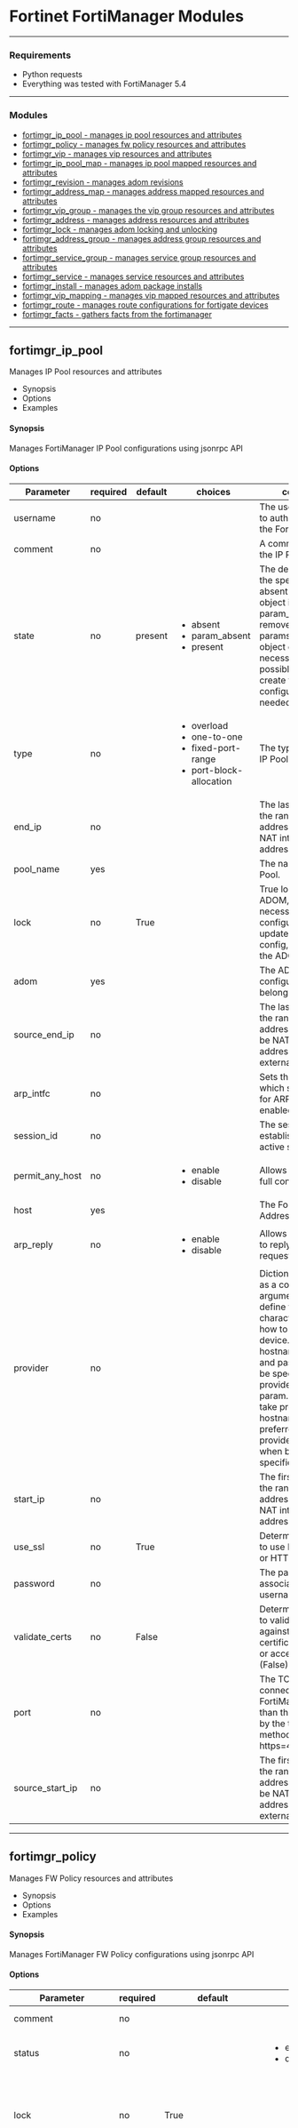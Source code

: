 # Fortinet FortiManager Modules

---
### Requirements
* Python requests
* Everything was tested with FortiManager 5.4

---
### Modules

  * [fortimgr_ip_pool - manages ip pool resources and attributes](#fortimgr_ip_pool)
  * [fortimgr_policy - manages fw policy resources and attributes](#fortimgr_policy)
  * [fortimgr_vip - manages vip resources and attributes](#fortimgr_vip)
  * [fortimgr_ip_pool_map - manages ip pool mapped resources and attributes](#fortimgr_ip_pool_map)
  * [fortimgr_revision - manages adom revisions](#fortimgr_revision)
  * [fortimgr_address_map - manages address mapped resources and attributes](#fortimgr_address_map)
  * [fortimgr_vip_group - manages the vip group resources and attributes](#fortimgr_vip_group)
  * [fortimgr_address - manages address resources and attributes](#fortimgr_address)
  * [fortimgr_lock - manages adom locking and unlocking](#fortimgr_lock)
  * [fortimgr_address_group - manages address group resources and attributes](#fortimgr_address_group)
  * [fortimgr_service_group - manages service group resources and attributes](#fortimgr_service_group)
  * [fortimgr_service - manages service resources and attributes](#fortimgr_service)
  * [fortimgr_install - manages adom package installs](#fortimgr_install)
  * [fortimgr_vip_mapping - manages vip mapped resources and attributes](#fortimgr_vip_mapping)
  * [fortimgr_route - manages route configurations for fortigate devices](#fortimgr_route)
  * [fortimgr_facts - gathers facts from the fortimanager](#fortimgr_facts)

---

## fortimgr_ip_pool
Manages IP Pool resources and attributes

  * Synopsis
  * Options
  * Examples

#### Synopsis
 Manages FortiManager IP Pool configurations using jsonrpc API

#### Options

| Parameter     | required    | default  | choices    | comments |
| ------------- |-------------| ---------|----------- |--------- |
| username  |   no  |  | |  The username used to authenticate with the FortiManager.  |
| comment  |   no  |  | |  A comment to add to the IP Pool.  |
| state  |   no  |  present  | <ul> <li>absent</li>  <li>param_absent</li>  <li>present</li> </ul> |  The desired state of the specified object.  absent will delete the object if it exists.  param_absent will remove passed params from the object config if necessary and possible.  present will create the configuration if needed.  |
| type  |   no  |  | <ul> <li>overload</li>  <li>one-to-one</li>  <li>fixed-port-range</li>  <li>port-block-allocation</li> </ul> |  The type of NAT the IP Pool will perform  |
| end_ip  |   no  |  | |  The last address in the range of external addresses used to NAT internal addresses to.  |
| pool_name  |   yes  |  | |  The name of the IP Pool.  |
| lock  |   no  |  True  | |  True locks the ADOM, makes necessary configuration updates, saves the config, and unlocks the ADOM  |
| adom  |   yes  |  | |  The ADOM the configuration should belong to.  |
| source_end_ip  |   no  |  | |  The last address in the range of internal addresses which will be NAT'ed to an address in the external range.  |
| arp_intfc  |   no  |  | |  Sets the interface which should reply for ARP if arp_reply is enabled.  |
| session_id  |   no  |  | |  The session_id of an established and active session  |
| permit_any_host  |   no  |  | <ul> <li>enable</li>  <li>disable</li> </ul> |  Allows for the use fo full cone NAT.  |
| host  |   yes  |  | |  The FortiManager's Address.  |
| arp_reply  |   no  |  | <ul> <li>enable</li>  <li>disable</li> </ul> |  Allows the fortigate to reply to ARP requests.  |
| provider  |   no  |  | |  Dictionary which acts as a collection of arguments used to define the characteristics of how to connect to the device.  Arguments hostname, username, and password must be specified in either provider or local param.  Local params take precedence, e.g. hostname is preferred to provider["hostname"] when both are specified.  |
| start_ip  |   no  |  | |  The first address in the range of external addresses used to NAT internal addresses to.  |
| use_ssl  |   no  |  True  | |  Determines whether to use HTTPS(True) or HTTP(False).  |
| password  |   no  |  | |  The password associated with the username account.  |
| validate_certs  |   no  |  False  | |  Determines whether to validate certs against a trusted certificate file (True), or accept all certs (False)  |
| port  |   no  |  | |  The TCP port used to connect to the FortiManager if other than the default used by the transport method(http=80, https=443).  |
| source_start_ip  |   no  |  | |  The first address in the range of internal addresses which will be NAT'ed to an address in the external range.  |


 


---


## fortimgr_policy
Manages FW Policy resources and attributes

  * Synopsis
  * Options
  * Examples

#### Synopsis
 Manages FortiManager FW Policy configurations using jsonrpc API

#### Options

| Parameter     | required    | default  | choices    | comments |
| ------------- |-------------| ---------|----------- |--------- |
| comment  |   no  |  | |  A comment to add to the Policy.  |
| status  |   no  |  | <ul> <li>enable</li>  <li>disable</li> </ul> |  The desired status of the policy.  |
| lock  |   no  |  True  | |  True locks the ADOM, makes necessary configuration updates, saves the config, and unlocks the ADOM  |
| nat_ip  |   no  |  | |  The IP to use for NAT when enabled.  First IP in the list is beginning NAT range  Second IP in the list is the ending NAT range..  |
| policy_name  |   no  |  | |  The name of the Policy.  |
| reference_policy_id  |   no  |  | |  The policy id to use as a reference point for policy placement.  |
| source_intfc  |   no  |  | |  A list of source interfaces used for policy matching.  |
| use_ssl  |   no  |  True  | |  Determines whether to use HTTPS(True) or HTTP(False).  |
| destination_address  |   no  |  | |  A list of destinations to use for policy matching.  |
| port  |   no  |  | |  The TCP port used to connect to the FortiManager if other than the default used by the transport method(http=80, https=443).  |
| service  |   no  |  | |  A list services used for policy matching.  |
| schedule  |   no  |  | |  The schedule to use for when the policy should be enabled.  |
| label  |   no  |  | |  A label for policy grouping.  |
| state  |   no  |  present  | <ul> <li>absent</li>  <li>param_absent</li>  <li>present</li> </ul> |  The desired state of the specified policy.  absent will delete the policy if it exists.  param_absent will remove passed params from the policy config if necessary and possible.  present will update the configuration if needed.  |
| nat  |   no  |  | <ul> <li>enable</li>  <li>disable</li> </ul> |  Setting the NAT to enable or disable.  |
| reference_policy_name  |   no  |  | |  The policy name to use as a reference point for policy placement.  |
| source_address  |   no  |  | |  A list of source addresses used for policy matching.  |
| global_label  |   no  |  | |  A section label for policy grouping.  |
| username  |   no  |  | |  The username used to authenticate with the FortiManager.  |
| pool_name  |   no  |  | |  The name of the IP Pool when enabled.  |
| direction  |   no  |  | <ul> <li>before</li>  <li>after</li> </ul> |  The direction the policy should be placed in reference to the reference_policy  |
| adom  |   yes  |  | |  The ADOM the configuration should belong to.  |
| log_traffic  |   no  |  | <ul> <li>disable</li>  <li>all</li>  <li>utm</li> </ul> |  Setting the Log Traffic to disable, all, or utm(log security events).  |
| log_traffic_start  |   no  |  | <ul> <li>enable</li>  <li>disable</li> </ul> |  Setting the Log Traffic Start to enable or disable.  |
| host  |   yes  |  | |  The FortiManager's Address.  |
| password  |   no  |  | |  The password associated with the username account.  |
| provider  |   no  |  | |  Dictionary which acts as a collection of arguments used to define the characteristics of how to connect to the device.  Arguments hostname, username, and password must be specified in either provider or local param.  Local params take precedence, e.g. hostname is preferred to provider["hostname"] when both are specified.  |
| ip_pool  |   no  |  | <ul> <li>enable</li>  <li>disable</li> </ul> |  Setting the IP Pool Nat feature to enable or disable.  |
| permit_any_host  |   no  |  | <ul> <li>enable</li>  <li>disable</li> </ul> |  Setting the Permit Any Host to enable or disable.  |
| match_filter  |   |  False  | |  Determines whether to use match_filters to retrieve existing policies.  True will use match_filters to retrieve a matching policy.  False will not use match_filters to retrieve a matching policy.  |
| package  |   yes  |  | |  The policy package to add the policy to.  |
| match_filters  |   |  [u'source_address', u'source_intfc', u'destination_address', u'destination_intfc', u'service']  | |  This is an alternative means of matching an existing policy when not using policy_id or policy_name.  The config parameters to match existing policies against for comparing module parameters against existing configurations. All fields passed into the list will be used to retrieve an exact match from existing policies. If multiple policies match on the parameters, the module will fail with the list of matching policies.  C(all) can be used to match all parameters that are passed to the module.  |
| destination_intfc  |   no  |  | |  A list of interface destinations to use for policy matching.  |
| session_id  |   no  |  | |  The session_id of an established and active session  |
| action  |   no  |  | <ul> <li>accept</li>  <li>deny</li>  <li>ipsec</li>  <li>ssl-vpn</li> </ul> |  The action the end device should take when the policy is matched.  |
| validate_certs  |   no  |  False  | |  Determines whether to validate certs against a trusted certificate file (True), or accept all certs (False)  |
| policy_id  |   no  |  | |  The ID associated with the Policy.  |


 


---


## fortimgr_vip
Manages VIP resources and attributes

  * Synopsis
  * Options
  * Examples

#### Synopsis
 Manages FortiManager VIP configurations using jsonrpc API

#### Options

| Parameter     | required    | default  | choices    | comments |
| ------------- |-------------| ---------|----------- |--------- |
| username  |   no  |  | |  The username used to authenticate with the FortiManager.  |
| comment  |   no  |  | |  A comment to add to the VIP.  |
| state  |   no  |  present  | <ul> <li>absent</li>  <li>param_absent</li>  <li>present</li> </ul> |  The desired state of the specified object.  absent will delete the object if it exists.  param_absent will remove passed params from the object config if necessary and possible.  present will create the configuration if needed.  |
| type  |   no  |  | <ul> <li>static-nat</li>  <li>fqdn</li>  <li>dns-translation</li> </ul> |  The type of service the VIP will offer.  |
| source_filter  |   no  |  | |  The source IP addresses which will be used to filter when the NAT takes place.  |
| adom  |   yes  |  | |  The ADOM the configuration should belong to.  |
| color  |   no  |  | |  A tag that can be used to group objects.  |
| lock  |   no  |  True  | |  True locks the ADOM, makes necessary configuration updates, saves the config, and unlocks the ADOM  |
| external_intfc  |   no  |  | |  The associated external interface  |
| session_id  |   no  |  | |  The session_id of an established and active session  |
| vip_name  |   yes  |  | |  The name of the VIP.  |
| external_ip  |   no  |  | |  The external IP or IP range that will be NAT'ed to the internal mapped IP.  |
| host  |   yes  |  | |  The FortiManager's Address.  |
| arp_reply  |   no  |  | <ul> <li>enable</li>  <li>disable</li> </ul> |  Allows the fortigate to reply to ARP requests.  |
| source_intfc  |   no  |  | |  The source interface which will be used to filter when the NAT takes place.  |
| provider  |   no  |  | |  Dictionary which acts as a collection of arguments used to define the characteristics of how to connect to the device.  Arguments hostname, username, and password must be specified in either provider or local param.  Local params take precedence, e.g. hostname is preferred to provider["hostname"] when both are specified.  |
| use_ssl  |   no  |  True  | |  Determines whether to use HTTPS(True) or HTTP(False).  |
| password  |   no  |  | |  The password associated with the username account.  |
| validate_certs  |   no  |  False  | |  Determines whether to validate certs against a trusted certificate file (True), or accept all certs (False)  |
| port  |   no  |  | |  The TCP port used to connect to the FortiManager if other than the default used by the transport method(http=80, https=443).  |
| mapped_ip  |   no  |  | |  The address or address range used that the external IP will be mapped to.  |


 


---


## fortimgr_ip_pool_map
Manages IP Pool mapped resources and attributes

  * Synopsis
  * Options
  * Examples

#### Synopsis
 Manages FortiManager IP Pool dynamic_mapping configurations using jsonrpc API

#### Options

| Parameter     | required    | default  | choices    | comments |
| ------------- |-------------| ---------|----------- |--------- |
| comment  |   no  |  | |  A comment to add to the IP Pool.  |
| source_start_ip  |   no  |  | |  The first address in the range of internal addresses which will be NAT'ed to an address in the external range.  |
| lock  |   no  |  True  | |  True locks the ADOM, makes necessary configuration updates, saves the config, and unlocks the ADOM  |
| arp_intfc  |   no  |  | |  Sets the interface which should reply for ARP if arp_reply is enabled.  |
| arp_reply  |   no  |  | <ul> <li>enable</li>  <li>disable</li> </ul> |  Allows the fortigate to reply to ARP requests.  |
| use_ssl  |   no  |  True  | |  Determines whether to use HTTPS(True) or HTTP(False).  |
| port  |   no  |  | |  The TCP port used to connect to the FortiManager if other than the default used by the transport method(http=80, https=443).  |
| state  |   no  |  present  | <ul> <li>absent</li>  <li>param_absent</li>  <li>present</li> </ul> |  The desired state of the specified object.  absent will delete the mapping from the object if it exists.  param_absent will remove passed params from the object config if necessary and possible.  present will create configuration for the mapping correlating to the fortigate specified if needed.  |
| end_ip  |   no  |  | |  The last address in the range of external addresses used to NAT internal addresses to.  |
| provider  |   no  |  | |  Dictionary which acts as a collection of arguments used to define the characteristics of how to connect to the device.  Arguments hostname, username, and password must be specified in either provider or local param.  Local params take precedence, e.g. hostname is preferred to provider["hostname"] when both are specified.  |
| type  |   no  |  | <ul> <li>overload</li>  <li>one-to-one</li>  <li>fixed-port-range</li>  <li>port-block-allocation</li> </ul> |  The type of NAT the IP Pool will perform  |
| username  |   no  |  | |  The username used to authenticate with the FortiManager.  |
| pool_name  |   yes  |  | |  The name of the IP Pool.  |
| adom  |   yes  |  | |  The ADOM the configuration should belong to.  |
| source_end_ip  |   no  |  | |  The last address in the range of internal addresses which will be NAT'ed to an address in the external range.  |
| start_ip  |   no  |  | |  The first address in the range of external addresses used to NAT internal addresses to.  |
| password  |   no  |  | |  The password associated with the username account.  |
| fortigate  |   no  |  | |  The name of the fortigate to map the configuration to.  |
| vdom  |   yes  |  | |  The vdom on the fortigate that the config should be associated to.  |
| permit_any_host  |   no  |  | <ul> <li>enable</li>  <li>disable</li> </ul> |  Allows for the use fo full cone NAT.  |
| host  |   yes  |  | |  The FortiManager's Address.  |
| session_id  |   no  |  | |  The session_id of an established and active session  |
| validate_certs  |   no  |  False  | |  Determines whether to validate certs against a trusted certificate file (True), or accept all certs (False)  |


 


---


## fortimgr_revision
Manages ADOM revisions

  * Synopsis
  * Options
  * Examples

#### Synopsis
 Manages FortiManager revisions using jsonrpc API

#### Options

| Parameter     | required    | default  | choices    | comments |
| ------------- |-------------| ---------|----------- |--------- |
| username  |   no  |  | |  The username used to authenticate with the FortiManager.  |
| lock_revision  |   no  |  | <ul> <li>0</li>  <li>1</li> </ul> |  The lock status of the revision.  0 permits the revision to be automatically deleted per FortiManager settings.  1 prevents the revision from being automatically deleted per FortiManager settings.  |
| description  |   no  |  | |  A description to add to the revision.  |
| adom  |   yes  |  | |  The ADOM the configuration should belong to.  |
| lock  |   no  |  True  | |  True locks the ADOM, makes necessary configuration updates, saves the config, and unlocks the ADOM  |
| state  |   no  |  present  | <ul> <li>absent</li>  <li>present</li>  <li>restore</li> </ul> |  The desired state of the revision.  Absent will ensure no revisions exist with the specified name.  Present will create a new revision.  Restore will restore the ADOM to the specified revision.  |
| session_id  |   no  |  | |  The session_id of an established and active session  |
| host  |   yes  |  | |  The FortiManager's Address.  |
| created_by  |   no  |  | |  The name of the user who created the revision.  |
| provider  |   no  |  | |  Dictionary which acts as a collection of arguments used to define the characteristics of how to connect to the device.  Arguments hostname, username, and password must be specified in either provider or local param.  Local params take precedence, e.g. hostname is preferred to provider["hostname"] when both are specified.  |
| use_ssl  |   no  |  True  | |  Determines whether to use HTTPS(True) or HTTP(False).  |
| password  |   no  |  | |  The password associated with the username account.  |
| validate_certs  |   no  |  False  | |  Determines whether to validate certs against a trusted certificate file (True), or accept all certs (False)  |
| port  |   no  |  | |  The TCP port used to connect to the FortiManager if other than the default used by the transport method(http=80, https=443).  |
| revision_name  |   yes  |  | |  The name of the revision.  |


 


---


## fortimgr_address_map
Manages Address mapped resources and attributes

  * Synopsis
  * Options
  * Examples

#### Synopsis
 Manages FortiManager Address dynamic_mapping configurations using jsonrpc API

#### Options

| Parameter     | required    | default  | choices    | comments |
| ------------- |-------------| ---------|----------- |--------- |
| comment  |   no  |  | |  A comment to add to the Address  |
| allow_routing  |   no  |  | |  Determines if the address can be used in static routing configuration.  |
| color  |   no  |  | |  A tag that can be used to group objects  |
| lock  |   no  |  True  | |  True locks the ADOM, makes necessary configuration updates, saves the config, and unlocks the ADOM  |
| network_address  |   no  |  | |  The network address to use when address_type is ipmask.  The network_mask param must be used in conjuction with network_address.  Alternatively, the subnet param can be used for cidr notation.  |
| wildcard_fqdn  |   no  |  | |  The wildcard FQDN associated with an Address when the type is wildcard-fqdn.  |
| use_ssl  |   no  |  True  | |  Determines whether to use HTTPS(True) or HTTP(False).  |
| port  |   no  |  | |  The TCP port used to connect to the FortiManager if other than the default used by the transport method(http=80, https=443).  |
| subnet  |   no  |  | |  The subnet associated with an Address when the type is ipmask.  This supports sending a string as cidr notation or a two element list that would be returned from getting existing address objects.  Alternatively, the network_address and network_mask params can be used.  |
| state  |   no  |  present  | <ul> <li>absent</li>  <li>param_absent</li>  <li>present</li> </ul> |  The desired state of the specified object.  absent will delete the mapping from the object if it exists.  param_absent will remove passed params from the object config if necessary and possible.  present will create configuration for the mapping correlating to the fortigate specified if needed.  |
| end_ip  |   no  |  | |  The last IP associated with an Address when the type is iprange.  |
| wildcard_mask  |   no  |  | |  The wildcard mask to use when address_type is wildcard.  The wildcard_address param must be used in conjuction with the wildcard_mask  Alternatively, the wildcard param can be used for cidr notation.  |
| address_name  |   yes  |  | |  The name of the Address object.  |
| provider  |   no  |  | |  Dictionary which acts as a collection of arguments used to define the characteristics of how to connect to the device.  Arguments hostname, username, and password must be specified in either provider or local param.  Local params take precedence, e.g. hostname is preferred to provider["hostname"] when both are specified.  |
| address_type  |   no  |  | <ul> <li>ipmask</li>  <li>iprange</li>  <li>fqdn</li>  <li>wildcard</li>  <li>wildcard-fqdn</li> </ul> |  The type of address the Address object is.  |
| username  |   no  |  | |  The username used to authenticate with the FortiManager.  |
| adom  |   yes  |  | |  The ADOM the configuration should belong to.  |
| host  |   yes  |  | |  The FortiManager's Address.  |
| start_ip  |   no  |  | |  The first IP associated with an Address when the type is iprange.  |
| network_mask  |   no  |  | |  The netmask to use when address_type is ipmask.  The network_address param must be used in conjuction with network_mask.  Alternatively, the subnet param can be used for cidr notation.  |
| password  |   no  |  | |  The password associated with the username account.  |
| vdom  |   yes  |  | |  The vdom on the fortigate that the config should be associated to.  |
| fqdn  |   no  |  | |  The fully qualified domain name associated with an Address when the type is fqdn.  |
| session_id  |   no  |  | |  The session_id of an established and active session  |
| wildcard  |   no  |  | |  The wildcard associated with an Address when the type is wildcard.  This supports sending a string as cidr notation or a two element list that would be returned from getting existing address objects.  Alternatively, the wildcard_address and wildcard_mask params can be used.  |
| validate_certs  |   no  |  False  | |  Determines whether to validate certs against a trusted certificate file (True), or accept all certs (False)  |
| wildcard_address  |   no  |  | |  The wildcard address to use when address_type is wildcard.  The wildcard_mask param must be used in conjunction with the wildcard_address.  Alternatively, the wildcard param can be used for cidr notation.  |


 


---


## fortimgr_vip_group
Manages the VIP Group resources and attributes

  * Synopsis
  * Options
  * Examples

#### Synopsis
 Manages FortiManager VIP Group configurations using jsonrpc API

#### Options

| Parameter     | required    | default  | choices    | comments |
| ------------- |-------------| ---------|----------- |--------- |
| username  |   no  |  | |  The username used to authenticate with the FortiManager.  |
| comment  |   no  |  | |  A comment to add to the VIP.  |
| adom  |   yes  |  | |  The ADOM the configuration should belong to.  |
| color  |   no  |  | |  A tag that can be used to group objects.  |
| lock  |   no  |  True  | |  True locks the ADOM, makes necessary configuration updates, saves the config, and unlocks the ADOM  |
| vip_group_name  |   yes  |  | |  The name of the VIP Group.  |
| state  |   no  |  present  | <ul> <li>absent</li>  <li>param_absent</li>  <li>present</li> </ul> |  The desired state of the specified object.  absent will delete the object if it exists.  param_absent will remove passed params from the object config if necessary and possible.  present will create the configuration if needed.  |
| session_id  |   no  |  | |  The session_id of an established and active session  |
| host  |   yes  |  | |  The FortiManager's Address.  |
| members  |   no  |  | |  The list of VIP objects that should be associated to the VIP Group.  |
| provider  |   no  |  | |  Dictionary which acts as a collection of arguments used to define the characteristics of how to connect to the device.  Arguments hostname, username, and password must be specified in either provider or local param.  Local params take precedence, e.g. hostname is preferred to provider["hostname"] when both are specified.  |
| interface  |   no  |  | |  The list of interfaces/zones associated with the VIP Group  |
| use_ssl  |   no  |  True  | |  Determines whether to use HTTPS(True) or HTTP(False).  |
| password  |   no  |  | |  The password associated with the username account.  |
| validate_certs  |   no  |  False  | |  Determines whether to validate certs against a trusted certificate file (True), or accept all certs (False)  |
| port  |   no  |  | |  The TCP port used to connect to the FortiManager if other than the default used by the transport method(http=80, https=443).  |


 


---


## fortimgr_address
Manages Address resources and attributes

  * Synopsis
  * Options
  * Examples

#### Synopsis
 Manages FortiManager Address configurations using jsonrpc API

#### Options

| Parameter     | required    | default  | choices    | comments |
| ------------- |-------------| ---------|----------- |--------- |
| comment  |   no  |  | |  A comment to add to the Address  |
| allow_routing  |   no  |  | |  Determines if the address can be used in static routing configuration.  |
| color  |   no  |  | |  A tag that can be used to group objects  |
| lock  |   no  |  True  | |  True locks the ADOM, makes necessary configuration updates, saves the config, and unlocks the ADOM  |
| network_address  |   no  |  | |  The network address to use when address_type is ipmask.  The network_mask param must be used in conjuction with network_address.  Alternatively, the subnet param can be used for cidr notation.  |
| wildcard_fqdn  |   no  |  | |  The wildcard FQDN associated with an Address when the type is wildcard-fqdn.  |
| use_ssl  |   no  |  True  | |  Determines whether to use HTTPS(True) or HTTP(False).  |
| port  |   no  |  | |  The TCP port used to connect to the FortiManager if other than the default used by the transport method(http=80, https=443).  |
| subnet  |   no  |  | |  The subnet associated with an Address when the type is ipmask.  This supports sending a string as cidr notation or a two element list that would be returned from getting existing address objects.  Alternatively, the network_address and network_mask params can be used.  |
| associated_intfc  |   no  |  | |  The interface associated with the Address.  |
| state  |   no  |  present  | <ul> <li>absent</li>  <li>param_absent</li>  <li>present</li> </ul> |  The desired state of the specified object.  absent will delete resource if it exists.  param_absent will remove passed params from the object config if necessary and possible.  present will update the configuration if needed.  |
| end_ip  |   no  |  | |  The last IP associated with an Address when the type is iprange.  |
| wildcard_mask  |   no  |  | |  The wildcard mask to use when address_type is wildcard.  The wildcard_address param must be used in conjuction with the wildcard_mask  Alternatively, the wildcard param can be used for cidr notation.  |
| address_name  |   yes  |  | |  The name of the Address object.  |
| provider  |   no  |  | |  Dictionary which acts as a collection of arguments used to define the characteristics of how to connect to the device.  Arguments hostname, username, and password must be specified in either provider or local param.  Local params take precedence, e.g. hostname is preferred to provider["hostname"] when both are specified.  |
| address_type  |   no  |  | <ul> <li>ipmask</li>  <li>iprange</li>  <li>fqdn</li>  <li>wildcard</li>  <li>wildcard-fqdn</li> </ul> |  The type of address the Address object is.  |
| username  |   no  |  | |  The username used to authenticate with the FortiManager.  |
| adom  |   yes  |  | |  The ADOM the configuration should belong to.  |
| host  |   yes  |  | |  The FortiManager's Address.  |
| start_ip  |   no  |  | |  The first IP associated with an Address when the type is iprange.  |
| network_mask  |   no  |  | |  The netmask to use when address_type is ipmask.  The network_address param must be used in conjuction with network_mask.  Alternatively, the subnet param can be used for cidr notation.  |
| password  |   no  |  | |  The password associated with the username account.  |
| fqdn  |   no  |  | |  The fully qualified domain name associated with an Address when the type is fqdn.  |
| session_id  |   no  |  | |  The session_id of an established and active session  |
| wildcard  |   no  |  | |  The wildcard associated with an Address when the type is wildcard.  This supports sending a string as cidr notation or a two element list that would be returned from getting existing address objects.  Alternatively, the wildcard_address and wildcard_mask params can be used.  |
| validate_certs  |   no  |  False  | |  Determines whether to validate certs against a trusted certificate file (True), or accept all certs (False)  |
| wildcard_address  |   no  |  | |  The wildcard address to use when address_type is wildcard.  The wildcard_mask param must be used in conjunction with the wildcard_address.  Alternatively, the wildcard param can be used for cidr notation.  |


 


---


## fortimgr_lock
Manages ADOM locking and unlocking

  * Synopsis
  * Options
  * Examples

#### Synopsis
 Manages FortiManager ADOM locking and unlocking using jsonrpc API

#### Options

| Parameter     | required    | default  | choices    | comments |
| ------------- |-------------| ---------|----------- |--------- |
| username  |   no  |  | |  The username used to authenticate with the FortiManager.  |
| save  |   no  |  False  | |  Saves the config before unlocking a session.  True saves the configuration.  False does not save the configuration and all changes in the session will be lost if unlocked.  |
| adom  |   yes  |  | |  The ADOM the configuration should belong to.  |
| lock  |   no  |  False  | |  Locks the ADOM in the FortiManager.  True ensures the ADOM is locked.  |
| unlock  |   no  |  False  | |  Unlocks the ADOM in the FortiManager.  True ensures the ADOM is unlocked and closes the current session with the FortiManager.  |
| session_id  |   no  |  | |  The session_id of an established and active session  |
| host  |   yes  |  | |  The FortiManager's Address.  |
| provider  |   no  |  | |  Dictionary which acts as a collection of arguments used to define the characteristics of how to connect to the device.  Arguments hostname, username, and password must be specified in either provider or local param.  Local params take precedence, e.g. hostname is preferred to provider["hostname"] when both are specified.  |
| use_ssl  |   no  |  True  | |  Determines whether to use HTTPS(True) or HTTP(False).  |
| password  |   no  |  | |  The password associated with the username account.  |
| validate_certs  |   no  |  False  | |  Determines whether to validate certs against a trusted certificate file (True), or accept all certs (False)  |
| port  |   no  |  | |  The TCP port used to connect to the FortiManager if other than the default used by the transport method(http=80, https=443).  |


 


---


## fortimgr_address_group
Manages Address Group resources and attributes

  * Synopsis
  * Options
  * Examples

#### Synopsis
 Manages FortiManager Address Group configurations using jsonrpc API

#### Options

| Parameter     | required    | default  | choices    | comments |
| ------------- |-------------| ---------|----------- |--------- |
| username  |   no  |  | |  The username used to authenticate with the FortiManager.  |
| allow_routing  |   no  |  | |  Determines if the address can be used in static routing configuration.  |
| adom  |   yes  |  | |  The ADOM the configuration should belong to.  |
| color  |   no  |  | |  A tag that can be used to group objects  |
| lock  |   no  |  True  | |  True locks the ADOM, makes necessary configuration updates, saves the config, and unlocks the ADOM  |
| state  |   no  |  present  | <ul> <li>absent</li>  <li>param_absent</li>  <li>present</li> </ul> |  The desired state of the specified object.  absent will delete the object if it exists.  param_absent will remove passed params from the object config if necessary and possible.  present will create the configuration if needed.  |
| session_id  |   no  |  | |  The session_id of an established and active session  |
| host  |   yes  |  | |  The FortiManager's Address.  |
| address_group_name  |   yes  |  | |  The name of the Address Group object.  |
| members  |   no  |  | |  A list of members associated with the Address Group object.  |
| provider  |   no  |  | |  Dictionary which acts as a collection of arguments used to define the characteristics of how to connect to the device.  Arguments hostname, username, and password must be specified in either provider or local param.  Local params take precedence, e.g. hostname is preferred to provider["hostname"] when both are specified.  |
| use_ssl  |   no  |  True  | |  Determines whether to use HTTPS(True) or HTTP(False).  |
| password  |   no  |  | |  The password associated with the username account.  |
| validate_certs  |   no  |  False  | |  Determines whether to validate certs against a trusted certificate file (True), or accept all certs (False)  |
| port  |   no  |  | |  The TCP port used to connect to the FortiManager if other than the default used by the transport method(http=80, https=443).  |
| comment  |   no  |  | |  A comment to add to the Address  |


 


---


## fortimgr_service_group
Manages Service Group resources and attributes

  * Synopsis
  * Options
  * Examples

#### Synopsis
 Manages FortiManager Service Group configurations using jsonrpc API

#### Options

| Parameter     | required    | default  | choices    | comments |
| ------------- |-------------| ---------|----------- |--------- |
| username  |   no  |  | |  The username used to authenticate with the FortiManager.  |
| comment  |   no  |  | |  A comment to add to the Service Group  |
| adom  |   yes  |  | |  The ADOM the configuration should belong to.  |
| color  |   no  |  | |  A tag that can be used to group objects  |
| lock  |   no  |  True  | |  True locks the ADOM, makes necessary configuration updates, saves the config, and unlocks the ADOM  |
| service_group_name  |   yes  |  | |  The name of the Service Group object.  |
| explicit-proxy  |   no  |  | |  Used to set the explicit-proxy service for the Service Group object.  |
| session_id  |   no  |  | |  The session_id of an established and active session  |
| host  |   yes  |  | |  The FortiManager's Address.  |
| state  |   no  |  present  | <ul> <li>absent</li>  <li>param_absent</li>  <li>present</li> </ul> |  The desired state of the specified object.  absent will delete the object if it exists.  param_absent will remove passed params from the object config if necessary and possible.  present will create the configuration if needed.  |
| members  |   no  |  | |  A list of members associated with the Service Group object.  |
| provider  |   no  |  | |  Dictionary which acts as a collection of arguments used to define the characteristics of how to connect to the device.  Arguments hostname, username, and password must be specified in either provider or local param.  Local params take precedence, e.g. hostname is preferred to provider["hostname"] when both are specified.  |
| use_ssl  |   no  |  True  | |  Determines whether to use HTTPS(True) or HTTP(False).  |
| password  |   no  |  | |  The password associated with the username account.  |
| validate_certs  |   no  |  False  | |  Determines whether to validate certs against a trusted certificate file (True), or accept all certs (False)  |
| port  |   no  |  | |  The TCP port used to connect to the FortiManager if other than the default used by the transport method(http=80, https=443).  |


 


---


## fortimgr_service
Manages Service resources and attributes

  * Synopsis
  * Options
  * Examples

#### Synopsis
 Manages FortiManager Service configurations using jsonrpc API

#### Options

| Parameter     | required    | default  | choices    | comments |
| ------------- |-------------| ---------|----------- |--------- |
| username  |   no  |  | |  The username used to authenticate with the FortiManager.  |
| icmp_code  |   no  |  | |  The ICMP code for when protocol is set to ICMP.  |
| password  |   no  |  | |  The password associated with the username account.  |
| protocol  |   no  |  | |  Used to specify the service's protocol type.  |
| icmp_type  |   no  |  | |  The ICMP type for when the protocol is set to ICMP.  |
| category  |   no  |  | <ul> <li>Uncategorized</li>  <li>Authentication</li>  <li>Email</li>  <li>File Access</li>  <li>General</li>  <li>Network Services</li>  <li>Remote Access</li>  <li>Tunneling</li>  <li>VoIP, Messaging & Other Applications</li>  <li>Web Access</li>  <li>Web Proxy</li> </ul> |  The category of the service object.  |
| adom  |   yes  |  | |  The ADOM the configuration should belong to.  |
| color  |   no  |  | |  A tag that can be used to group objects  |
| lock  |   no  |  True  | |  True locks the ADOM, makes necessary configuration updates, saves the config, and unlocks the ADOM  |
| protocol_number  |   no  |  | |  Used to specify the IP protocol number when protocol is set to IP.  |
| state  |   no  |  present  | <ul> <li>absent</li>  <li>param_absent</li>  <li>present</li> </ul> |  The desired state of the specified object.  absent will delete the object if it exists.  param_absent will remove passed params from the object config if necessary and possible.  present will create the configuration if needed.  |
| session_id  |   no  |  | |  The session_id of an established and active session  |
| port_range  |   no  |  | |  The range of TCP or UDP ports associated with the service object.  |
| host  |   yes  |  | |  The FortiManager's Address.  |
| service_name  |   yes  |  | |  The name of the service.  |
| provider  |   no  |  | |  Dictionary which acts as a collection of arguments used to define the characteristics of how to connect to the device.  Arguments hostname, username, and password must be specified in either provider or local param.  Local params take precedence, e.g. hostname is preferred to provider["hostname"] when both are specified.  |
| use_ssl  |   no  |  True  | |  Determines whether to use HTTPS(True) or HTTP(False).  |
| explicit_proxy  |   no  |  | |  Used to set the explicit-proxy service for the Service object.  |
| validate_certs  |   no  |  False  | |  Determines whether to validate certs against a trusted certificate file (True), or accept all certs (False)  |
| port  |   no  |  | |  The TCP port used to connect to the FortiManager if other than the default used by the transport method(http=80, https=443).  |
| comment  |   no  |  | |  A comment to add to the Service  |


 


---


## fortimgr_install
Manages ADOM package installs

  * Synopsis
  * Options
  * Examples

#### Synopsis
 Manages FortiManager package installs using jsonrpc API

#### Options

| Parameter     | required    | default  | choices    | comments |
| ------------- |-------------| ---------|----------- |--------- |
| username  |   no  |  | |  The username used to authenticate with the FortiManager.  |
| adom_revision_name  |   no  |  | |  The name to give the ADOM revision if creating a revision.  |
| fortigate_revision_comments  |   no  |  | |  Comments to add to the FortiGate revision.  |
| adom  |   yes  |  | |  The ADOM that should have package installed should belong to.  |
| lock  |   no  |  True  | |  True locks the ADOM, makes necessary configuration updates, saves the config, and unlocks the ADOM  |
| package  |   yes  |  | |  The policy package that should be pushed to the end devices.  |
| adom_revision_comments  |   no  |  | |  Comments to add to the ADOM revision if creating a revision.  |
| check_install  |   no  |  | |  Determines if the install will only be committed if the FortiGate is in sync and connected with the FortManager.  True performs the check.  False attempts the install regardless of device status.  |
| session_id  |   no  |  | |  The session_id of an established and active session  |
| fortigate_name  |   yes  |  | |  The name of FortiGate in consideration for package install.  |
| install_flags  |   no  |  | <ul> <li>cp_all_objs</li>  <li>generate_rev</li>  <li>copy_assigned_pkg</li>  <li>unassign</li>  <li>ifpolicy_only</li>  <li>no_ifpolicy</li>  <li>objs_only</li>  <li>copy_only</li> </ul> |  Flags to send to the FortiManager identifying how the install should be done.  |
| host  |   yes  |  | |  The FortiManager's Address.  |
| state  |   no  |  present  | <ul> <li>present</li>  <li>preview</li> </ul> |  The desired state of the package.  Present will update the configuration if needed.  Preview (or check mode) will return a preview of what will be pushed to the end device.  |
| dst_file  |   no  |  | |  The file path/name where to write the install preview to.  |
| provider  |   no  |  | |  Dictionary which acts as a collection of arguments used to define the characteristics of how to connect to the device.  Arguments hostname, username, and password must be specified in either provider or local param.  Local params take precedence, e.g. hostname is preferred to provider["hostname"] when both are specified.  |
| use_ssl  |   no  |  True  | |  Determines whether to use HTTPS(True) or HTTP(False).  |
| password  |   no  |  | |  The password associated with the username account.  |
| validate_certs  |   no  |  False  | |  Determines whether to validate certs against a trusted certificate file (True), or accept all certs (False).  |
| port  |   no  |  | |  The TCP port used to connect to the FortiManager if other than the default used by the transport method(http=80, https=443).  |
| vdom  |   no  |  | |  The VDOM associated with the FortiGate and package.  |


 


---


## fortimgr_vip_mapping
Manages VIP mapped resources and attributes

  * Synopsis
  * Options
  * Examples

#### Synopsis
 Manages FortiManager VIP dynamic_mapping configurations using jsonrpc API

#### Options

| Parameter     | required    | default  | choices    | comments |
| ------------- |-------------| ---------|----------- |--------- |
| comment  |   no  |  | |  A comment to add to the VIP.  |
| color  |   no  |  | |  A tag that can be used to group objects.  |
| lock  |   no  |  True  | |  True locks the ADOM, makes necessary configuration updates, saves the config, and unlocks the ADOM  |
| arp_reply  |   no  |  | <ul> <li>enable</li>  <li>disable</li> </ul> |  Allows the fortigate to reply to ARP requests.  |
| use_ssl  |   no  |  True  | |  Determines whether to use HTTPS(True) or HTTP(False).  |
| port  |   no  |  | |  The TCP port used to connect to the FortiManager if other than the default used by the transport method(http=80, https=443).  |
| mapped_ip  |   no  |  | |  The address or address range used that the external IP will be mapped to.  |
| state  |   no  |  present  | <ul> <li>absent</li>  <li>param_absent</li>  <li>present</li> </ul> |  The desired state of the specified object.  absent will delete the mapping from the object if it exists.  param_absent will remove passed params from the object config if necessary and possible.  present will create configuration for the mapping correlating to the fortigate specified if needed.  |
| provider  |   no  |  | |  Dictionary which acts as a collection of arguments used to define the characteristics of how to connect to the device.  Arguments hostname, username, and password must be specified in either provider or local param.  Local params take precedence, e.g. hostname is preferred to provider["hostname"] when both are specified.  |
| type  |   no  |  | |  The source interface which will be used to filter when the NAT takes place.  |
| username  |   no  |  | |  The username used to authenticate with the FortiManager.  |
| source_filter  |   no  |  | |  The source IP addresses which will be used to filter when the NAT takes place.  |
| adom  |   yes  |  | |  The ADOM the configuration should belong to.  |
| host  |   yes  |  | |  The FortiManager's Address.  |
| password  |   no  |  | |  The password associated with the username account.  |
| fortigate  |   no  |  | |  The name of the fortigate to map the configuration to.  |
| vdom  |   yes  |  | |  The vdom on the fortigate that the config should be associated to.  |
| external_intfc  |   no  |  | |  The associated external interface  |
| external_ip  |   no  |  | |  The external IP or IP range that will be NAT'ed to the internal mapped IP.  |
| session_id  |   no  |  | |  The session_id of an established and active session  |
| validate_certs  |   no  |  False  | |  Determines whether to validate certs against a trusted certificate file (True), or accept all certs (False)  |
| vip_name  |   yes  |  | |  The name of the VIP.  |


 


---


## fortimgr_route
Manages Route configurations for FortiGate devices

  * Synopsis
  * Options
  * Examples

#### Synopsis
 Manages FortiGate route configurations using FortiManager's jsonrpc API

#### Options

| Parameter     | required    | default  | choices    | comments |
| ------------- |-------------| ---------|----------- |--------- |
| comment  |   no  |  | |  A comment to add to the route.  |
| weight  |   no  |  | |  The weight to assign to the route.  |
| lock  |   no  |  True  | |  True locks the ADOM, makes necessary configuration updates, saves the config, and unlocks the ADOM  |
| use_ssl  |   no  |  True  | |  Determines whether to use HTTPS(True) or HTTP(False).  |
| destination_netmask  |   no  |  | |  The netmask to use for the destination address.  The network param must be used in conjuction with netmask.  Alternatively, the destination param can be used for cidr notation.  |
| destination_network  |   no  |  | |  The network address to use destination address.  The netmask param must be used in conjuction with network.  Alternatively, the destination param can be used for cidr notation.  |
| gateway  |   yes  |  | |  The gateway address for which the destination can be reached.  |
| destination  |   yes  |  | |  The destination subnet.  This supports sending a string as cidr notation or a two element list that would be returned from getting existing address objects.  Alternatively, the netmask and network params can be used.  |
| port  |   no  |  | |  The TCP port used to connect to the FortiManager if other than the default used by the transport method(http=80, https=443).  |
| priority  |   no  |  | |  The priority to assign the route.  |
| state  |   no  |  present  | <ul> <li>present</li>  <li>absent</li> </ul> |  The desired state of the route.  absent will remove the route if it exists.  present will update the configuration if needed.  |
| intfc  |   no  |  | |  The interface used to reach the route.  |
| provider  |   no  |  | |  Dictionary which acts as a collection of arguments used to define the characteristics of how to connect to the device.  Arguments hostname, username, and password must be specified in either provider or local param.  Local params take precedence, e.g. hostname is preferred to provider["hostname"] when both are specified.  |
| username  |   no  |  | |  The username used to authenticate with the FortiManager.  |
| adom  |   no  |  | |  The ADOM the configuration should belong to.  |
| host  |   yes  |  | |  The FortiManager's Address.  |
| password  |   no  |  | |  The password associated with the username account.  |
| fortigate  |   yes  |  | |  The fortigate to apply the route to.  |
| vdom  |   yes  |  | |  The vdom on the fortigate to add the route to.  |
| distance  |   no  |  | |  The distance metric to associate to the route.  |
| destination_object  |   no  |  | |  The address or address-group object to use as the destination address  |
| session_id  |   no  |  | |  The session_id of an established and active session  |
| validate_certs  |   no  |  False  | |  Determines whether to validate certs against a trusted certificate file C(True), or accept all certs C(False).  |
| sequence_number  |   no  |  | |  The sequence number of the route in FortiManager  This is required in order to modify an existing route's interface, destination, and gateway.  |


 


---


## fortimgr_facts
Gathers facts from the FortiManager

  * Synopsis
  * Options
  * Examples

#### Synopsis
 Gathers facts from the FortiManager using jsonrpc API

#### Options

| Parameter     | required    | default  | choices    | comments |
| ------------- |-------------| ---------|----------- |--------- |
| username  |   no  |  | |  The username used to authenticate with the FortiManager.  |
| config_filter  |   no  |  | <ul> <li>all</li>  <li>route</li>  <li>address</li>  <li>address_group</li>  <li>service</li>  <li>service_group</li>  <li>ip_pool</li>  <li>vip</li>  <li>vip_group</li>  <li>policy</li> </ul> |  The list of configuration items to retrieve from the list of ADOMs and FortiGates managed by the FortiManager.  This list will only be used if the fortigates or adoms parameters are passed.  |
| fortigates  |   no  |  | |  A list of FortiGates to retrieve device information for; "all" can be used to retrieve all devices managed by the FortiManger.  If config_filter is defined, this list will be used to determine what devices to retrieve configuration from.  If config_filter is defined, this list should be a list of dictionaries with "name" and "vdom" keys defining the mapping for fortigate and vdom.  |
| adom  |   no  |  | |  The ADOM that should have package installed should belong to.  |
| session_id  |   no  |  | |  The session_id of an established and active session  |
| fortigate_name  |   no  |  device_id  | <ul> <li>device_id</li>  <li>hostname</li> </ul> |  The name to use as the config dictionary key when returning configuration data. This is only used when fortigates is all or a list of fortigate names.  C(device_id) will use the device ID that FortiManager has associated to the device.  C(hostname) will use the hostname of the device.  |
| host  |   yes  |  | |  The FortiManager's Address.  |
| provider  |   no  |  | |  Dictionary which acts as a collection of arguments used to define the characteristics of how to connect to the device.  Arguments hostname, username, and password must be specified in either provider or local param.  Local params take precedence, e.g. hostname is preferred to provider["hostname"] when both are specified.  |
| use_ssl  |   no  |  True  | |  Determines whether to use HTTPS(True) or HTTP(False).  |
| password  |   no  |  | |  The password associated with the username account.  |
| validate_certs  |   no  |  False  | |  Determines whether to validate certs against a trusted certificate file (True), or accept all certs (False).  |
| port  |   no  |  | |  The TCP port used to connect to the FortiManager if other than the default used by the transport method(http=80, https=443).  |
| adoms  |   no  |  | |  A list of ADOMs for which configurations from FortiManager will be retrieved; "all" can be used to retrieve all ADOMs.  If "all" is used, or the value is a list of ADOM names (as strings), then all packages for each ADOM will be retrieved.  Passing a list of dictionaries with "name" and "package" keys can be used to limit the scope of policies retrieved. A key/value pair is required for each package (the dictionary values cannot be lists).  The objects and policy elements will be collected based on what is listed in the config_filter param.  |


 


---


---
Created by Network to Code, LLC
For:
2015
